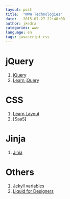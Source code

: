 ```yaml
---
layout: post
title:  "WWW Technologies"
date:   2015-07-27 22:48:00
author: jkedra
categories: www
language: en
tags: javascript css
---
```


# jQuery
1. [jQuery]
2. [Learn jQuery](http://learn.jquery.com/)

# CSS
1. [Learn Layout](http://learnlayout.com/)
2. [SaaS]

# Jinja
1. [Jinja]

# Others
1. [Jekyll variables](http://jekyllrb.com/docs/variables/)
2. [Liquid for Designers](https://github.com/Shopify/liquid/wiki/Liquid-for-Designers)

[jquery]:      https://jquery.com/
[jinja]:       http://jinja.pocoo.org/
[jekyll]:      http://jekyllrb.com
[jekyll-gh]:   https://github.com/jekyll/jekyll
[jekyll-help]: https://github.com/jekyll/jekyll-help
[liquid]:      http://liquidmarkup.org/
[textile]:     http://redcloth.org/textile
[md]:          http://daringfireball.net/projects/markdown/
[sass]:        http://sass-lang.com/guide
[sassref]:     http://sass-lang.com/documentation/file.SASS_REFERENCE.html
